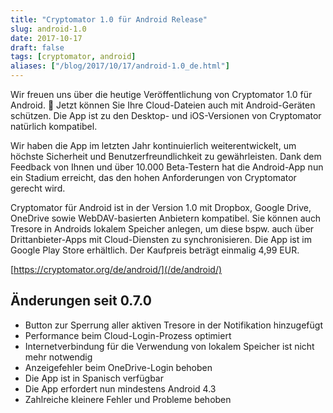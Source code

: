 ```yaml
---
title: "Cryptomator 1.0 für Android Release"
slug: android-1.0
date: 2017-10-17
draft: false
tags: [cryptomator, android]
aliases: ["/blog/2017/10/17/android-1.0_de.html"]
---
```

Wir freuen uns über die heutige Veröffentlichung von Cryptomator 1.0 für Android. :tada: Jetzt können Sie Ihre Cloud-Dateien auch mit Android-Geräten schützen. Die App ist zu den Desktop- und iOS-Versionen von Cryptomator natürlich kompatibel.

Wir haben die App im letzten Jahr kontinuierlich weiterentwickelt, um höchste Sicherheit und Benutzerfreundlichkeit zu gewährleisten. Dank dem Feedback von Ihnen und über 10.000 Beta-Testern hat die Android-App nun ein Stadium erreicht, das den hohen Anforderungen von Cryptomator gerecht wird.

Cryptomator für Android ist in der Version 1.0 mit Dropbox, Google Drive, OneDrive sowie WebDAV-basierten Anbietern kompatibel. Sie können auch Tresore in Androids lokalem Speicher anlegen, um diese bspw. auch über Drittanbieter-Apps mit Cloud-Diensten zu synchronisieren. Die App ist im Google Play Store erhältlich. Der Kaufpreis beträgt einmalig 4,99 EUR.

[https://cryptomator.org/de/android/](/de/android/)

## Änderungen seit 0.7.0
- Button zur Sperrung aller aktiven Tresore in der Notifikation hinzugefügt
- Performance beim Cloud-Login-Prozess optimiert
- Internetverbindung für die Verwendung von lokalem Speicher ist nicht mehr notwendig
- Anzeigefehler beim OneDrive-Login behoben
- Die App ist in Spanisch verfügbar
- Die App erfordert nun mindestens Android 4.3
- Zahlreiche kleinere Fehler und Probleme behoben
